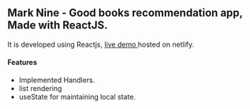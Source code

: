 ## Mark Nine - Good books recommendation app, Made with ReactJS.

It is developed using Reactjs, [live demo ](https://book-recommendation-app-neog.netlify.app/) hosted on netlify.

#### Features

- Implemented Handlers.
- list rendering
- useState for maintaining local state.
